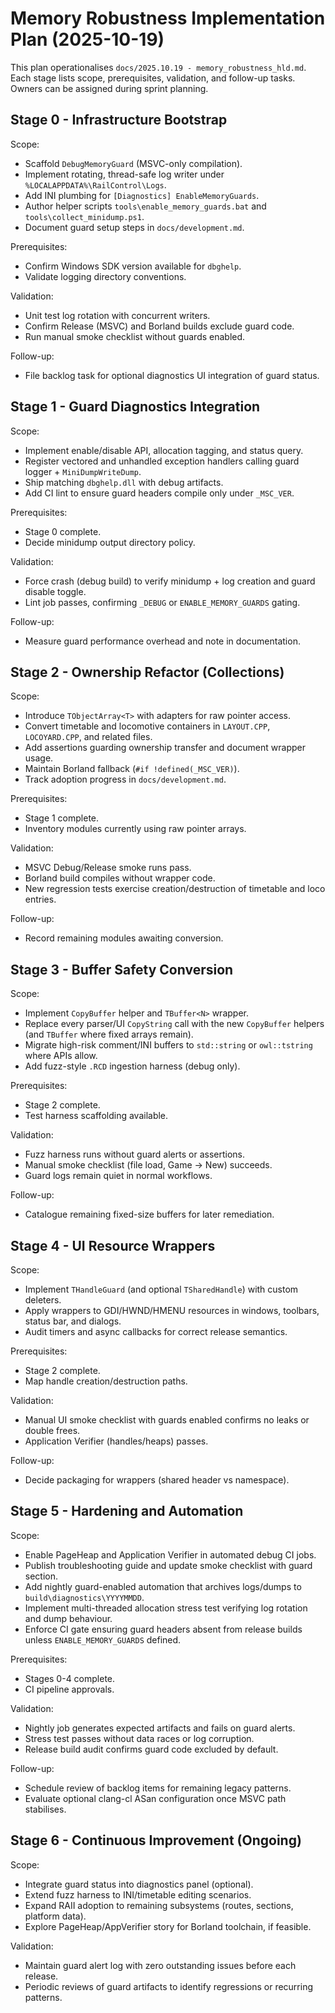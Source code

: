 # Memory Robustness Implementation Plan (2025-10-19)

This plan operationalises `docs/2025.10.19 - memory_robustness_hld.md`. Each stage lists scope, prerequisites, validation, and follow-up tasks. Owners can be assigned during sprint planning.

## Stage 0 - Infrastructure Bootstrap
Scope:
- Scaffold `DebugMemoryGuard` (MSVC-only compilation).
- Implement rotating, thread-safe log writer under `%LOCALAPPDATA%\RailControl\Logs`.
- Add INI plumbing for `[Diagnostics] EnableMemoryGuards`.
- Author helper scripts `tools\enable_memory_guards.bat` and `tools\collect_minidump.ps1`.
- Document guard setup steps in `docs/development.md`.

Prerequisites:
- Confirm Windows SDK version available for `dbghelp`.
- Validate logging directory conventions.

Validation:
- Unit test log rotation with concurrent writers.
- Confirm Release (MSVC) and Borland builds exclude guard code.
- Run manual smoke checklist without guards enabled.

Follow-up:
- File backlog task for optional diagnostics UI integration of guard status.

## Stage 1 - Guard Diagnostics Integration
Scope:
- Implement enable/disable API, allocation tagging, and status query.
- Register vectored and unhandled exception handlers calling guard logger + `MiniDumpWriteDump`.
- Ship matching `dbghelp.dll` with debug artifacts.
- Add CI lint to ensure guard headers compile only under `_MSC_VER`.

Prerequisites:
- Stage 0 complete.
- Decide minidump output directory policy.

Validation:
- Force crash (debug build) to verify minidump + log creation and guard disable toggle.
- Lint job passes, confirming `_DEBUG` or `ENABLE_MEMORY_GUARDS` gating.

Follow-up:
- Measure guard performance overhead and note in documentation.

## Stage 2 - Ownership Refactor (Collections)
Scope:
- Introduce `TObjectArray<T>` with adapters for raw pointer access.
- Convert timetable and locomotive containers in `LAYOUT.CPP`, `LOCOYARD.CPP`, and related files.
- Add assertions guarding ownership transfer and document wrapper usage.
- Maintain Borland fallback (`#if !defined(_MSC_VER)`).
- Track adoption progress in `docs/development.md`.

Prerequisites:
- Stage 1 complete.
- Inventory modules currently using raw pointer arrays.

Validation:
- MSVC Debug/Release smoke runs pass.
- Borland build compiles without wrapper code.
- New regression tests exercise creation/destruction of timetable and loco entries.

Follow-up:
- Record remaining modules awaiting conversion.

## Stage 3 - Buffer Safety Conversion
Scope:
- Implement `CopyBuffer` helper and `TBuffer<N>` wrapper.
- Replace every parser/UI `CopyString` call with the new `CopyBuffer` helpers (and `TBuffer` where fixed arrays remain).
- Migrate high-risk comment/INI buffers to `std::string` or `owl::tstring` where APIs allow.
- Add fuzz-style `.RCD` ingestion harness (debug only).

Prerequisites:
- Stage 2 complete.
- Test harness scaffolding available.

Validation:
- Fuzz harness runs without guard alerts or assertions.
- Manual smoke checklist (file load, Game -> New) succeeds.
- Guard logs remain quiet in normal workflows.

Follow-up:
- Catalogue remaining fixed-size buffers for later remediation.

## Stage 4 - UI Resource Wrappers
Scope:
- Implement `THandleGuard` (and optional `TSharedHandle`) with custom deleters.
- Apply wrappers to GDI/HWND/HMENU resources in windows, toolbars, status bar, and dialogs.
- Audit timers and async callbacks for correct release semantics.

Prerequisites:
- Stage 2 complete.
- Map handle creation/destruction paths.

Validation:
- Manual UI smoke checklist with guards enabled confirms no leaks or double frees.
- Application Verifier (handles/heaps) passes.

Follow-up:
- Decide packaging for wrappers (shared header vs namespace).

## Stage 5 - Hardening and Automation
Scope:
- Enable PageHeap and Application Verifier in automated debug CI jobs.
- Publish troubleshooting guide and update smoke checklist with guard section.
- Add nightly guard-enabled automation that archives logs/dumps to `build\diagnostics\YYYYMMDD`.
- Implement multi-threaded allocation stress test verifying log rotation and dump behaviour.
- Enforce CI gate ensuring guard headers absent from release builds unless `ENABLE_MEMORY_GUARDS` defined.

Prerequisites:
- Stages 0-4 complete.
- CI pipeline approvals.

Validation:
- Nightly job generates expected artifacts and fails on guard alerts.
- Stress test passes without data races or log corruption.
- Release build audit confirms guard code excluded by default.

Follow-up:
- Schedule review of backlog items for remaining legacy patterns.
- Evaluate optional clang-cl ASan configuration once MSVC path stabilises.

## Stage 6 - Continuous Improvement (Ongoing)
Scope:
- Integrate guard status into diagnostics panel (optional).
- Extend fuzz harness to INI/timetable editing scenarios.
- Expand RAII adoption to remaining subsystems (routes, sections, platform data).
- Explore PageHeap/AppVerifier story for Borland toolchain, if feasible.

Validation:
- Maintain guard alert log with zero outstanding issues before each release.
- Periodic reviews of guard artifacts to identify regressions or recurring patterns.
